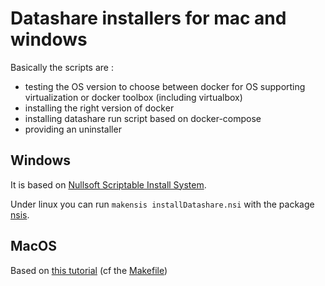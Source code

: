 # Datashare installers for mac and windows

Basically the scripts are :

* testing the OS version to choose between docker for OS supporting virtualization or docker toolbox (including virtualbox)
* installing the right version of docker
* installing datashare run script based on docker-compose
* providing an uninstaller

## Windows

It is based on [Nullsoft Scriptable Install System](http://nsis.sourceforge.net). 

Under linux you can run `makensis installDatashare.nsi` with the package [nsis](https://packages.ubuntu.com/search?keywords=nsis).

## MacOS 

Based on [this tutorial](http://bomutils.dyndns.org/tutorial.html) (cf the [Makefile](mac/Makefile))
